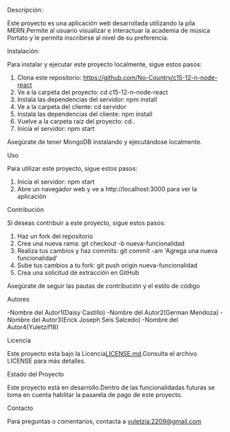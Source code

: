 
Descripción:

Este proyecto es una aplicación web desarrollada utilizando la pila MERN.Permite al usuario visualizar e interactuar la academia de música Portato y le permita inscribirse al nivel de su preferencia.

Instalación:

Para instalar y ejecutar este proyecto localmente, sigue estos pasos:

1. Clona este repositorio: https://github.com/No-Country/c15-12-n-node-react
2. Ve a la carpeta del proyecto: cd c15-12-n-node-react
3. Instala las dependencias del servidor: npm install
4. Ve a la carpeta del cliente: cd servidor
5. Instala las dependencias del cliente: npm install
6. Vuelve a la carpeta raíz del proyecto: cd..
7. Inicia el servidor: npm start

Asegúrate de tener MongoDB instalando y ejecutándose localmente.

Uso

Para utilizar este proyecto, sigue estos pasos:

1. Inicia el servidor: npm start
2. Abre un navegador web y ve a http://localhost:3000 para ver la aplicación


Contribución

Si deseas contribuir a este proyecto, sigue estos pasos:

1. Haz un fork del repositorio
2. Crea una nueva rama: git checkout -b nueva-funcionalidad
3. Realiza tus cambios y haz commits: git commit -am 'Agrega una nueva funcionalidad'
4. Sube tus cambios a tu fork: git push origin nueva-funcionalidad
5. Crea una solicitud de extracción en GitHub

Asegúrate de seguir las pautas de contribución y el estilo de código

Autores

-Nombre del Autor1(Daisy Castillo)
-Nombre del Autor2(German Mendoza)
-Nombre del Autor3(Erick Joseph Seis Salcedo)
-Nombre del Autor4(Yuletzif18)


Licencia

Este proyecto esta bajo la Licencia[LICENSE.md](LICENSE.md).Consulta el archivo LICENSE para más detalles.

Estado del Proyecto

Este proyecto está en desarrollo.Dentro de las funcionalidadas futuras se toma en cuenta hablitar la pasarela de pago de este proyecto.

Contacto

Para preguntas o comentarios, contacta a yuletzia.2209@gmail.com
